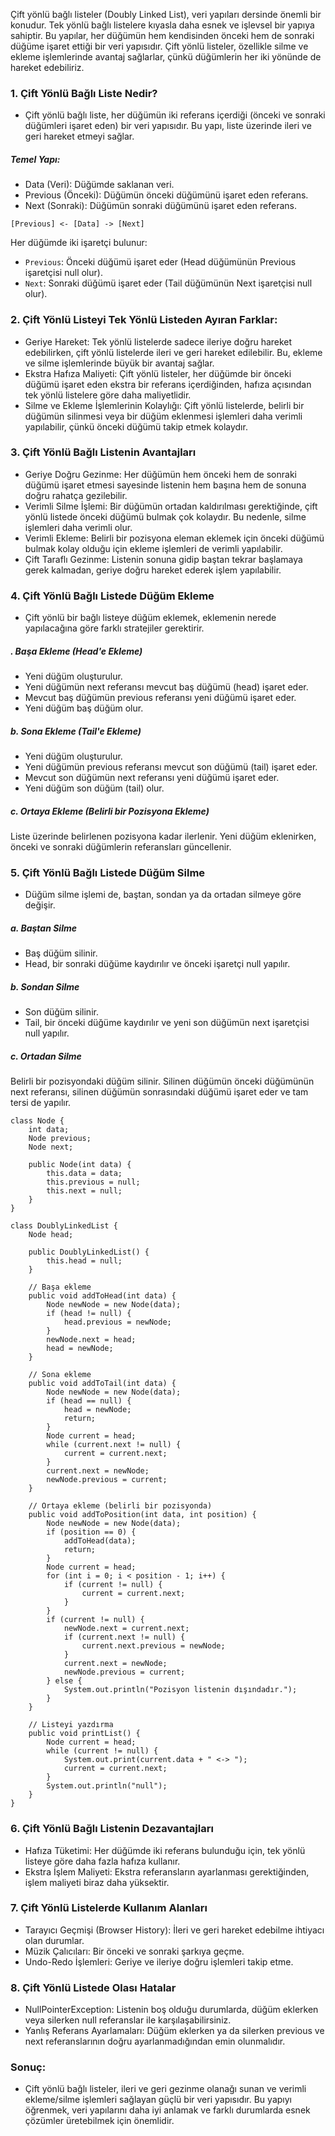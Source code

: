 Çift yönlü bağlı listeler (Doubly Linked List), veri yapıları dersinde önemli bir konudur. Tek yönlü bağlı listelere kıyasla daha esnek ve işlevsel bir yapıya sahiptir. Bu yapılar, her düğümün hem kendisinden önceki hem de sonraki düğüme işaret ettiği bir veri yapısıdır. Çift yönlü listeler, özellikle silme ve ekleme işlemlerinde avantaj sağlarlar, çünkü düğümlerin her iki yönünde de hareket edebiliriz.

### 1. Çift Yönlü Bağlı Liste Nedir?
   * Çift yönlü bağlı liste, her düğümün iki referans içerdiği (önceki ve sonraki düğümleri işaret eden) bir veri yapısıdır. Bu yapı, liste üzerinde ileri ve geri hareket etmeyi sağlar.

##### Temel Yapı:
* Data (Veri): Düğümde saklanan veri.
* Previous (Önceki): Düğümün önceki düğümünü işaret eden referans.
* Next (Sonraki): Düğümün sonraki düğümünü işaret eden referans.

````
[Previous] <- [Data] -> [Next]
````
Her düğümde iki işaretçi bulunur:

* ``Previous``: Önceki düğümü işaret eder (Head düğümünün Previous işaretçisi null olur).
* ``Next``: Sonraki düğümü işaret eder (Tail düğümünün Next işaretçisi null olur).

### 2. Çift Yönlü Listeyi Tek Yönlü Listeden Ayıran Farklar:
   * Geriye Hareket: Tek yönlü listelerde sadece ileriye doğru hareket edebilirken, çift yönlü listelerde ileri ve geri hareket edilebilir. Bu, ekleme ve silme işlemlerinde büyük bir avantaj sağlar.
   * Ekstra Hafıza Maliyeti: Çift yönlü listeler, her düğümde bir önceki düğümü işaret eden ekstra bir referans içerdiğinden, hafıza açısından tek yönlü listelere göre daha maliyetlidir.
   * Silme ve Ekleme İşlemlerinin Kolaylığı: Çift yönlü listelerde, belirli bir düğümün silinmesi veya bir düğüm eklenmesi işlemleri daha verimli yapılabilir, çünkü önceki düğümü takip etmek kolaydır.

### 3. Çift Yönlü Bağlı Listenin Avantajları
   * Geriye Doğru Gezinme: Her düğümün hem önceki hem de sonraki düğümü işaret etmesi sayesinde listenin hem başına hem de sonuna doğru rahatça gezilebilir.
   * Verimli Silme İşlemi: Bir düğümün ortadan kaldırılması gerektiğinde, çift yönlü listede önceki düğümü bulmak çok kolaydır. Bu nedenle, silme işlemleri daha verimli olur.
   * Verimli Ekleme: Belirli bir pozisyona eleman eklemek için önceki düğümü bulmak kolay olduğu için ekleme işlemleri de verimli yapılabilir.
   * Çift Taraflı Gezinme: Listenin sonuna gidip baştan tekrar başlamaya gerek kalmadan, geriye doğru hareket ederek işlem yapılabilir.

### 4. Çift Yönlü Bağlı Listede Düğüm Ekleme
   * Çift yönlü bir bağlı listeye düğüm eklemek, eklemenin nerede yapılacağına göre farklı stratejiler gerektirir.

##### . Başa Ekleme (Head'e Ekleme)
 * Yeni düğüm oluşturulur.
 * Yeni düğümün next referansı mevcut baş düğümü (head) işaret eder.
 * Mevcut baş düğümün previous referansı yeni düğümü işaret eder.
 * Yeni düğüm baş düğüm olur.

##### b. Sona Ekleme (Tail'e Ekleme)
* Yeni düğüm oluşturulur.
* Yeni düğümün previous referansı mevcut son düğümü (tail) işaret eder.
* Mevcut son düğümün next referansı yeni düğümü işaret eder.
* Yeni düğüm son düğüm (tail) olur.

##### c. Ortaya Ekleme (Belirli bir Pozisyona Ekleme)
Liste üzerinde belirlenen pozisyona kadar ilerlenir.
Yeni düğüm eklenirken, önceki ve sonraki düğümlerin referansları güncellenir.

### 5. Çift Yönlü Bağlı Listede Düğüm Silme
   * Düğüm silme işlemi de, baştan, sondan ya da ortadan silmeye göre değişir.

##### a. Baştan Silme
* Baş düğüm silinir.
* Head, bir sonraki düğüme kaydırılır ve önceki işaretçi null yapılır.

##### b. Sondan Silme
* Son düğüm silinir.
* Tail, bir önceki düğüme kaydırılır ve yeni son düğümün next işaretçisi null yapılır.

##### c. Ortadan Silme
Belirli bir pozisyondaki düğüm silinir.
Silinen düğümün önceki düğümünün next referansı, silinen düğümün sonrasındaki düğümü işaret eder ve tam tersi de yapılır.

````
class Node {
    int data;
    Node previous;
    Node next;

    public Node(int data) {
        this.data = data;
        this.previous = null;
        this.next = null;
    }
}

class DoublyLinkedList {
    Node head;

    public DoublyLinkedList() {
        this.head = null;
    }

    // Başa ekleme
    public void addToHead(int data) {
        Node newNode = new Node(data);
        if (head != null) {
            head.previous = newNode;
        }
        newNode.next = head;
        head = newNode;
    }

    // Sona ekleme
    public void addToTail(int data) {
        Node newNode = new Node(data);
        if (head == null) {
            head = newNode;
            return;
        }
        Node current = head;
        while (current.next != null) {
            current = current.next;
        }
        current.next = newNode;
        newNode.previous = current;
    }

    // Ortaya ekleme (belirli bir pozisyonda)
    public void addToPosition(int data, int position) {
        Node newNode = new Node(data);
        if (position == 0) {
            addToHead(data);
            return;
        }
        Node current = head;
        for (int i = 0; i < position - 1; i++) {
            if (current != null) {
                current = current.next;
            }
        }
        if (current != null) {
            newNode.next = current.next;
            if (current.next != null) {
                current.next.previous = newNode;
            }
            current.next = newNode;
            newNode.previous = current;
        } else {
            System.out.println("Pozisyon listenin dışındadır.");
        }
    }

    // Listeyi yazdırma
    public void printList() {
        Node current = head;
        while (current != null) {
            System.out.print(current.data + " <-> ");
            current = current.next;
        }
        System.out.println("null");
    }
}
````

### 6. Çift Yönlü Bağlı Listenin Dezavantajları
   * Hafıza Tüketimi: Her düğümde iki referans bulunduğu için, tek yönlü listeye göre daha fazla hafıza kullanır.
   * Ekstra İşlem Maliyeti: Ekstra referansların ayarlanması gerektiğinden, işlem maliyeti biraz daha yüksektir.

### 7. Çift Yönlü Listelerde Kullanım Alanları
 * Tarayıcı Geçmişi (Browser History): İleri ve geri hareket edebilme ihtiyacı olan durumlar.
 * Müzik Çalıcıları: Bir önceki ve sonraki şarkıya geçme.
 * Undo-Redo İşlemleri: Geriye ve ileriye doğru işlemleri takip etme.

### 8. Çift Yönlü Listede Olası Hatalar
   * NullPointerException: Listenin boş olduğu durumlarda, düğüm eklerken veya silerken null referanslar ile karşılaşabilirsiniz.
   * Yanlış Referans Ayarlamaları: Düğüm eklerken ya da silerken previous ve next referanslarının doğru ayarlanmadığından emin olunmalıdır.

### Sonuç:
* Çift yönlü bağlı listeler, ileri ve geri gezinme olanağı sunan ve verimli ekleme/silme işlemleri sağlayan güçlü bir veri yapısıdır. Bu yapıyı öğrenmek, veri yapılarını daha iyi anlamak ve farklı durumlarda esnek çözümler üretebilmek için önemlidir.